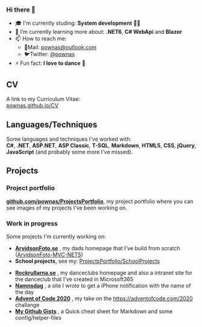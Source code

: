 ### Hi there 👋

- :mortar_board: I'm currently studing: **System development** 👨‍💻
- 🌱 I’m currently learning more about: **.NET6**, **C# WebApi** and **Blazor**
- 📫 How to reach me:
  - 📧Mail: [pownas@outlook.com](mailto:pownas@outlook.com)
  - 🐦Twitter: [@pownas](https://twitter.com/pownas)
- ⚡ Fun fact: **I love to dance** 🕺

## CV
A link to my Curriculum Vitae:\
[pownas.github.io/CV](https://pownas.github.io/CV/)

## Languages/Techniques
Some languages and techniques I've worked with:  
**C#**, **.NET**, **ASP.NET**, **ASP Classic**, **T-SQL**, **Markdown**, **HTML5**, **CSS**, **jQuery**, **JavaScript** (and probably some more I've missed). 

## Projects
### Project portfolio
**[github.com/pownas/ProjectsPortfolio](https://github.com/pownas/ProjectsPortfolio)**, my project portfolio where you can see images of my projects I've been working on. 

### Work in progress
Some projects I'm currently working on:
- **[ArvidsonFoto.se](https://ArvidsonFoto.se)** , my dads homepage that I've build from scratch ([ArvidsonFoto-MVC-NET5](https://github.com/pownas/ArvidsonFoto-MVC-NET5))
- **School projects**, see my: [ProjectsPortfolio/SchoolProjects](https://github.com/pownas/ProjectsPortfolio/tree/main/SchoolProjects/2019HT-2022VT-ORU-Systemvetenskap)
<!-- - **[Jonas.ArvidsonFoto.se](https://Jonas.ArvidsonFoto.se)** , my own homepage that always needs a facelift -->
- **[Rockrullarna.se](https://www.Rockrullarna.se)** , my danceclubs homepage and also a intranet site for the danceclub that I've created in Microsoft365
- **[Namnsdag](https://pownas.github.io/Namnsdag/)** , a site I wrote to get a iPhone notification with the name of the day
- **[Advent of Code 2020](https://github.com/pownas/Advent-Of-Code-2020)** , my take on the https://adventofcode.com/2020 challange
- **[My Github Gists](https://gist.github.com/pownas)** , a Quick cheat sheet for Markdown and some config/helper-files
<!--
**pownas/pownas** is a ✨ _special_ ✨ repository because its `README.md` (this file) appears on your GitHub profile.

Here are some ideas to get you started:

- 🔭 I’m currently working on ...
- 🌱 I’m currently learning ...
- 👯 I’m looking to collaborate on ...
- 🤔 I’m looking for help with ...
- 💬 Ask me about ...
- 📫 How to reach me: ...
- 😄 Pronouns: ...
- ⚡ Fun fact: ...
-->
